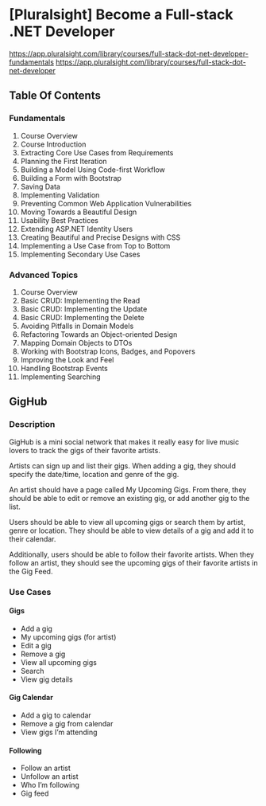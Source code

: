 # [Pluralsight] Become a Full-stack .NET Developer

https://app.pluralsight.com/library/courses/full-stack-dot-net-developer-fundamentals
https://app.pluralsight.com/library/courses/full-stack-dot-net-developer

## Table Of Contents

### Fundamentals 

1. Course Overview
1. Course Introduction
1. Extracting Core Use Cases from Requirements
1. Planning the First Iteration
1. Building a Model Using Code-first Workflow
1. Building a Form with Bootstrap
1. Saving Data
1. Implementing Validation
1. Preventing Common Web Application Vulnerabilities
1. Moving Towards a Beautiful Design
1. Usability Best Practices
1. Extending ASP.NET Identity Users
1. Creating Beautiful and Precise Designs with CSS
1. Implementing a Use Case from Top to Bottom
1. Implementing Secondary Use Cases

### Advanced Topics

1. Course Overview
1. Basic CRUD: Implementing the Read
1. Basic CRUD: Implementing the Update
1. Basic CRUD: Implementing the Delete
1. Avoiding Pitfalls in Domain Models
1. Refactoring Towards an Object-oriented Design
1. Mapping Domain Objects to DTOs
1. Working with Bootstrap Icons, Badges, and Popovers
1. Improving the Look and Feel
1. Handling Bootstrap Events
1. Implementing Searching

## GigHub

### Description

GigHub is a mini social network that makes it really easy for live music lovers to track the gigs of their favorite artists.

Artists can sign up and list their gigs. When adding a gig, they should specify the date/time, location and genre of the gig.

An artist should have a page called My Upcoming Gigs. From there, they should be able to edit or remove an existing gig, or add another gig to the list.

Users should be able to view all upcoming gigs or search them by artist, genre or location. They should be able to view details of a gig and add it to their calendar.

Additionally, users should be able to follow their favorite artists. When they follow an artist, they should see the upcoming gigs of their favorite artists in the Gig Feed.

### Use Cases

#### Gigs

- Add a gig
- My upcoming gigs (for artist)
- Edit a gig
- Remove a gig
- View all upcoming gigs
- Search
- View gig details

#### Gig Calendar

- Add a gig to calendar
- Remove a gig from calendar
- View gigs I’m attending

#### Following

- Follow an artist
- Unfollow an artist
- Who I’m following
- Gig feed

